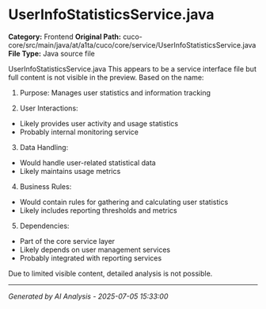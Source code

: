 # UserInfoStatisticsService.java

**Category:** Frontend
**Original Path:** cuco-core/src/main/java/at/a1ta/cuco/core/service/UserInfoStatisticsService.java
**File Type:** Java source file

UserInfoStatisticsService.java
This appears to be a service interface file but full content is not visible in the preview. Based on the name:

1. Purpose: Manages user statistics and information tracking

2. User Interactions:
- Likely provides user activity and usage statistics
- Probably internal monitoring service

3. Data Handling:
- Would handle user-related statistical data
- Likely maintains usage metrics

4. Business Rules:
- Would contain rules for gathering and calculating user statistics
- Likely includes reporting thresholds and metrics

5. Dependencies:
- Part of the core service layer
- Likely depends on user management services
- Probably integrated with reporting services

Due to limited visible content, detailed analysis is not possible.

---
*Generated by AI Analysis - 2025-07-05 15:33:00*
